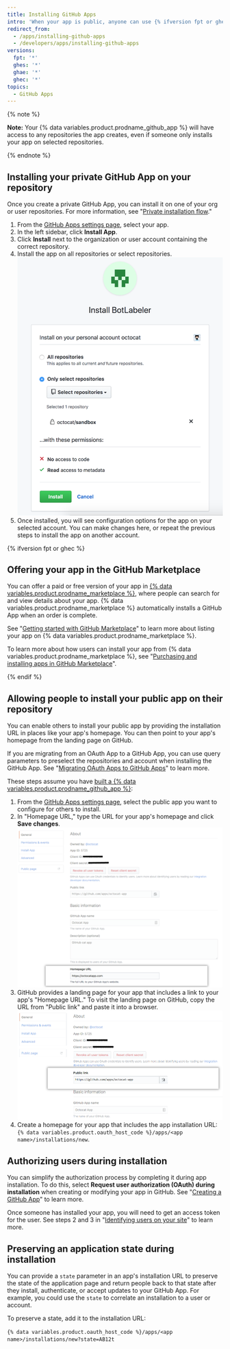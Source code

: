 ```yaml
---
title: Installing GitHub Apps
intro: 'When your app is public, anyone can use {% ifversion fpt or ghec %} the {% data variables.product.prodname_marketplace %} or {% endif %}an installation URL to install the app on their repository. When your app is private, only you can install the app on repositories that you own.'
redirect_from:
  - /apps/installing-github-apps
  - /developers/apps/installing-github-apps
versions:
  fpt: '*'
  ghes: '*'
  ghae: '*'
  ghec: '*'
topics:
  - GitHub Apps
---
```

{% note %}

**Note:** Your {% data variables.product.prodname_github_app %} will have access to any repositories the app creates, even if someone only installs your app on selected repositories.

{% endnote %}

## Installing your private GitHub App on your repository

Once you create a private GitHub App, you can install it on one of your org or user repositories. For more information, see "[Private installation flow](/apps/managing-github-apps/making-a-github-app-public-or-private/#private-installation-flow)."

1. From the [GitHub Apps settings page](https://github.com/settings/apps), select your app.
2. In the left sidebar, click **Install App**.
3. Click **Install** next to the organization or user account containing the correct repository.
4. Install the app on all repositories or select repositories.
![App installation permissions](/assets/images/install_permissions.png)
5. Once installed, you will see configuration options for the app on your selected account. You can make changes here, or repeat the previous steps to install the app on another account.

{% ifversion fpt or ghec %}
## Offering your app in the GitHub Marketplace

You can offer a paid or free version of your app in [{% data variables.product.prodname_marketplace %}](https://github.com/marketplace), where people can search for and view details about your app. {% data variables.product.prodname_marketplace %} automatically installs a GitHub App when an order is complete.

See "[Getting started with GitHub Marketplace](/marketplace/getting-started/)" to learn more about listing your app on {% data variables.product.prodname_marketplace %}.

To learn more about how users can install your app from {% data variables.product.prodname_marketplace %}, see "[Purchasing and installing apps in GitHub Marketplace](/articles/purchasing-and-installing-apps-in-github-marketplace)".

{% endif %}

## Allowing people to install your public app on their repository

You can enable others to install your public app by providing the installation URL in places like your app's homepage. You can then point to your app's homepage from the landing page on GitHub.

 If you are migrating from an OAuth App to a GitHub App, you can use query parameters to preselect the repositories and account when installing the GitHub App. See "[Migrating OAuth Apps to GitHub Apps](/apps/migrating-oauth-apps-to-github-apps/)" to learn more.

These steps assume you have [built a {% data variables.product.prodname_github_app %}](/apps/building-github-apps/):

1. From the [GitHub Apps settings page](https://github.com/settings/apps), select the public app you want to configure for others to install.
2. In "Homepage URL," type the URL for your app's homepage and click **Save changes**.
![Homepage URL](/assets/images/github-apps/github_apps_homepageURL.png)
3. GitHub provides a landing page for your app that includes a link to your app's "Homepage URL." To visit the landing page on GitHub, copy the URL from "Public link" and paste it into a browser.
![Public link](/assets/images/github-apps/github_apps_public_link.png)
4. Create a homepage for your app that includes the app installation URL: `{% data variables.product.oauth_host_code %}/apps/<app name>/installations/new`.

## Authorizing users during installation

You can simplify the authorization process by completing it during app installation. To do this, select **Request user authorization (OAuth) during installation** when creating or modifying your app in GitHub. See "[Creating a GitHub App](/apps/building-github-apps/creating-a-github-app/)" to learn more.

Once someone has installed your app, you will need to get an access token for the user. See steps 2 and 3 in "[Identifying users on your site](/apps/building-github-apps/identifying-and-authorizing-users-for-github-apps/#identifying-users-on-your-site)" to learn more.
## Preserving an application state during installation

You can provide a `state` parameter in an app's installation URL to preserve the state of the application page and return people back to that state after they install, authenticate, or accept updates to your GitHub App. For example, you could use the `state` to correlate an installation to a user or account.

To preserve a state, add it to the installation URL:

`{% data variables.product.oauth_host_code %}/apps/<app name>/installations/new?state=AB12t`
